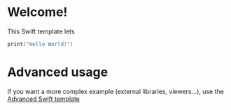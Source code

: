 # Welcome!

This Swift template lets 
```swift runnable
print("Hello World!")
```

# Advanced usage

If you want a more complex example (external libraries, viewers...), use the [Advanced Swift template](https://tech.io/select-repo/575)
